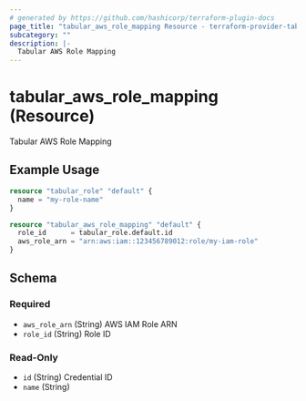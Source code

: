 ```yaml
---
# generated by https://github.com/hashicorp/terraform-plugin-docs
page_title: "tabular_aws_role_mapping Resource - terraform-provider-tabular"
subcategory: ""
description: |-
  Tabular AWS Role Mapping
---
```


# tabular_aws_role_mapping (Resource)

Tabular AWS Role Mapping

## Example Usage

```terraform
resource "tabular_role" "default" {
  name = "my-role-name"
}

resource "tabular_aws_role_mapping" "default" {
  role_id      = tabular_role.default.id
  aws_role_arn = "arn:aws:iam::123456789012:role/my-iam-role"
}
```

<!-- schema generated by tfplugindocs -->
## Schema

### Required

- `aws_role_arn` (String) AWS IAM Role ARN
- `role_id` (String) Role ID

### Read-Only

- `id` (String) Credential ID
- `name` (String)
